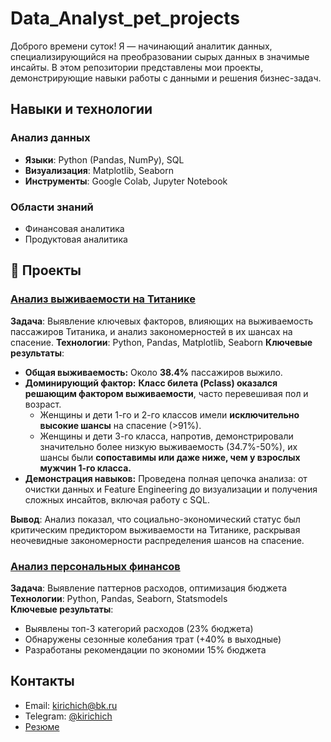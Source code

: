 # Data_Analyst_pet_projects
Доброго времени суток! Я — начинающий аналитик данных, специализирующийся на преобразовании сырых данных в значимые инсайты. В этом репозитории представлены мои проекты, демонстрирующие навыки работы с данными и решения бизнес-задач.

## Навыки и технологии
### **Анализ данных**
- **Языки**: Python (Pandas, NumPy), SQL
- **Визуализация**: Matplotlib, Seaborn
- **Инструменты**: Google Colab, Jupyter Notebook

### **Области знаний**
- Финансовая аналитика
- Продуктовая аналитика

## 📂 Проекты

### [Анализ выживаемости на Титанике](https://github.com/kirichich1/-Data_Analyst_pet_projects/tree/main/titanic_project)

**Задача**: Выявление ключевых факторов, влияющих на выживаемость пассажиров Титаника, и анализ закономерностей в их шансах на спасение.
**Технологии**: Python, Pandas, Matplotlib, Seaborn
**Ключевые результаты**:
*   **Общая выживаемость:** Около **38.4%** пассажиров выжило.
*   **Доминирующий фактор:** **Класс билета (Pclass) оказался решающим фактором выживаемости**, часто перевешивая пол и возраст.
    *   Женщины и дети 1-го и 2-го классов имели **исключительно высокие шансы** на спасение (>91%).
    *   Женщины и дети 3-го класса, напротив, демонстрировали значительно более низкую выживаемость (34.7%-50%), их шансы были **сопоставимы или даже ниже, чем у взрослых мужчин 1-го класса.**
*   **Демонстрация навыков:** Проведена полная цепочка анализа: от очистки данных и Feature Engineering до визуализации и получения сложных инсайтов, включая работу с SQL.

**Вывод**: Анализ показал, что социально-экономический статус был критическим предиктором выживаемости на Титанике, раскрывая неочевидные закономерности распределения шансов на спасение.

### [Анализ персональных финансов](https://github.com/kirichich1/-Data_Analyst_pet_projects/tree/main/personal_finance_analysis)

**Задача**: Выявление паттернов расходов, оптимизация бюджета  
**Технологии**: Python, Pandas, Seaborn, Statsmodels  
**Ключевые результаты**:
- Выявлены топ-3 категорий расходов (23% бюджета)
- Обнаружены сезонные колебания трат (+40% в выходные)
- Разработаны рекомендации по экономии 15% бюджета

## Контакты
- Email: kirichich@bk.ru
- Telegram: [@kirichich](https://t.me/kirichich)
- [Резюме](https://hh.ru/resume/9bffa76aff0ddaa9270039ed1f53714742447a)
